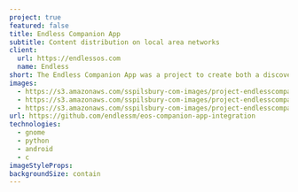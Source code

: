 ```yaml
---
project: true
featured: false
title: Endless Companion App
subtitle: Content distribution on local area networks
client:
  url: https://endlessos.com
  name: Endless
short: The Endless Companion App was a project to create both a discoverable and dynamically activated server to stream locally stored content over the local area network to a series of Android clients.
images:
  - https://s3.amazonaws.com/sspilsbury-com-images/project-endlesscompanion-discover.png
  - https://s3.amazonaws.com/sspilsbury-com-images/project-endlesscompanion-feed.jpg
  - https://s3.amazonaws.com/sspilsbury-com-images/project-endlesscompanion-search.png
url: https://github.com/endlessm/eos-companion-app-integration
technologies:
  - gnome
  - python
  - android
  - c
imageStyleProps:
backgroundSize: contain
---
```

